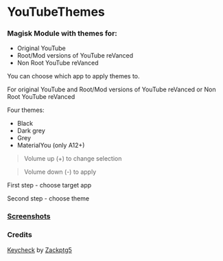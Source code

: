 # YouTubeThemes
### Magisk Module with themes for:
- Original YouTube 
- Root/Mod versions of YouTube reVanced
- Non Root YouTube reVanced

You can choose which app to apply themes to.

For original YouTube and Root/Mod versions of YouTube reVanced or Non Root YouTube reVanced

Four themes:
- Black
- Dark grey
- Grey
- MaterialYou (only A12+)

> Volume up (+) to change selection

> Volume down (-) to apply

First step - choose target app

Second step - choose theme

### [Screenshots](https://github.com/PycmShoma/YouTubeThemes/blob/main/assets/Screenshot.png)

### Credits
[Keycheck](https://github.com/Zackptg5/Keycheck) by [Zackptg5](https://github.com/Zackptg5)
